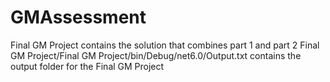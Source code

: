 # GMAssessment

Final GM Project contains the solution that combines part 1 and part 2
Final GM Project/Final GM Project/bin/Debug/net6.0/Output.txt contains the output folder for the Final GM Project
